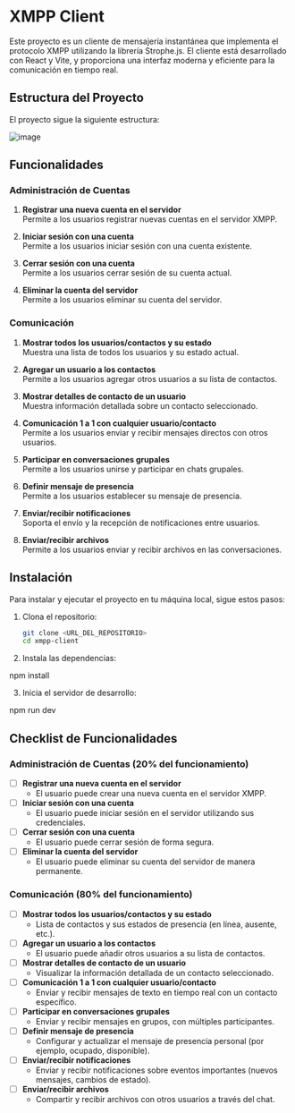 # XMPP Client

Este proyecto es un cliente de mensajería instantánea que implementa el protocolo XMPP utilizando la librería Strophe.js. El cliente está desarrollado con React y Vite, y proporciona una interfaz moderna y eficiente para la comunicación en tiempo real.

## Estructura del Proyecto

El proyecto sigue la siguiente estructura:

![image](https://github.com/user-attachments/assets/b103de0e-11da-4e9c-aa05-366a8b0acebd)



## Funcionalidades

### Administración de Cuentas

1. **Registrar una nueva cuenta en el servidor**  
   Permite a los usuarios registrar nuevas cuentas en el servidor XMPP.

2. **Iniciar sesión con una cuenta**  
   Permite a los usuarios iniciar sesión con una cuenta existente.

3. **Cerrar sesión con una cuenta**  
   Permite a los usuarios cerrar sesión de su cuenta actual.

4. **Eliminar la cuenta del servidor**  
   Permite a los usuarios eliminar su cuenta del servidor.

### Comunicación

1. **Mostrar todos los usuarios/contactos y su estado**  
   Muestra una lista de todos los usuarios y su estado actual.

2. **Agregar un usuario a los contactos**  
   Permite a los usuarios agregar otros usuarios a su lista de contactos.

3. **Mostrar detalles de contacto de un usuario**  
   Muestra información detallada sobre un contacto seleccionado.

4. **Comunicación 1 a 1 con cualquier usuario/contacto**  
   Permite a los usuarios enviar y recibir mensajes directos con otros usuarios.

5. **Participar en conversaciones grupales**  
   Permite a los usuarios unirse y participar en chats grupales.

6. **Definir mensaje de presencia**  
   Permite a los usuarios establecer su mensaje de presencia.

7. **Enviar/recibir notificaciones**  
   Soporta el envío y la recepción de notificaciones entre usuarios.

8. **Enviar/recibir archivos**  
   Permite a los usuarios enviar y recibir archivos en las conversaciones.

## Instalación

Para instalar y ejecutar el proyecto en tu máquina local, sigue estos pasos:

1. Clona el repositorio:

   ```bash
   git clone <URL_DEL_REPOSITORIO>
   cd xmpp-client

2. Instala las dependencias:

npm install

3. Inicia el servidor de desarrollo:

npm run dev


## Checklist de Funcionalidades

### Administración de Cuentas (20% del funcionamiento)
- [ ] **Registrar una nueva cuenta en el servidor**
  - El usuario puede crear una nueva cuenta en el servidor XMPP.
- [ ] **Iniciar sesión con una cuenta**
  - El usuario puede iniciar sesión en el servidor utilizando sus credenciales.
- [ ] **Cerrar sesión con una cuenta**
  - El usuario puede cerrar sesión de forma segura.
- [ ] **Eliminar la cuenta del servidor**
  - El usuario puede eliminar su cuenta del servidor de manera permanente.

### Comunicación (80% del funcionamiento)
- [ ] **Mostrar todos los usuarios/contactos y su estado**
  - Lista de contactos y sus estados de presencia (en línea, ausente, etc.).
- [ ] **Agregar un usuario a los contactos**
  - El usuario puede añadir otros usuarios a su lista de contactos.
- [ ] **Mostrar detalles de contacto de un usuario**
  - Visualizar la información detallada de un contacto seleccionado.
- [ ] **Comunicación 1 a 1 con cualquier usuario/contacto**
  - Enviar y recibir mensajes de texto en tiempo real con un contacto específico.
- [ ] **Participar en conversaciones grupales**
  - Enviar y recibir mensajes en grupos, con múltiples participantes.
- [ ] **Definir mensaje de presencia**
  - Configurar y actualizar el mensaje de presencia personal (por ejemplo, ocupado, disponible).
- [ ] **Enviar/recibir notificaciones**
  - Enviar y recibir notificaciones sobre eventos importantes (nuevos mensajes, cambios de estado).
- [ ] **Enviar/recibir archivos**
  - Compartir y recibir archivos con otros usuarios a través del chat.
  
